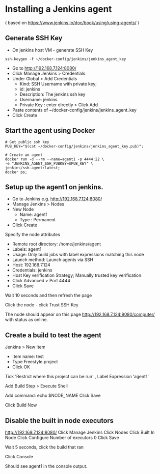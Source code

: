 # Installing a Jenkins agent

( based on https://www.jenkins.io/doc/book/using/using-agents/ )

## Generate SSH Key
- On jenkins host VM - generate SSH Key

```
ssh-keygen -f ~/docker-config/jenkins/jenkins_agent_key
```

- Go to http://192.168.7.124:8080/
- Click Manage Jenkins > Credentials
- Under Global > Add Credentials
  - Kind: SSH Username with private key;
  - id: jenkins
  - Description: The jenkins ssh key
  - Username: jenkins
  - Private Key : enter directly > Click Add
- Paste contents of  ~/docker-config/jenkins/jenkins_agent_key
- Click Create

## Start the agent using Docker

```
# Get public ssh key
PUB_KEY="$(cat ~/docker-config/jenkins/jenkins_agent_key.pub)";

# Create an agent
docker run -d --rm --name=agent1 -p 4444:22 \
-e "JENKINS_AGENT_SSH_PUBKEY=$PUB_KEY" \
jenkins/ssh-agent:latest;
docker ps;
```

## Setup up the agent1 on jenkins.

- Go to Jenkins e.g. http://192.168.7.124:8080/
- Manage Jenkins > Nodes
- New Node
  - Name: agent1
  - Type : Permanent 
- Click Create

Specify the node attributes
- Remote root directory: /home/jenkins/agent
- Labels: agent1
- Usage: Only build jobs with label expressions matching this node
- Launch method: Launch agents via SSH
- Host: 192.168.7.124
- Credentials: jenkins
- Host Key verification Strategy;  Manually trusted key verification 
- Click Advanced > Port 4444
- Click Save

Wait 10 seconds and then refresh the page

Click the node - click Trust SSH Key

The node should appear on this page http://192.168.7.124:8080/computer/
with status as online.

## Create a build to test the agent

Jenkins > New Item
 - Item name: test 
 - Type Freestyle project
 - Click OK

Tick 'Restrict where this project can be run' , 
Label Expression 'agent1'

Add Build Step > Execute Shell

Add command: echo $NODE_NAME
Click Save

Click Build Now

## Disable the built in node executors

http://192.168.7.124:8080/
Click Manage Jenkins
Click Nodes
Click Built In Node
Click Configure
Number of executors 0
Click Save

Wait 5 seconds, click the build that ran

Click Console

Should see agent1 in the console output.
